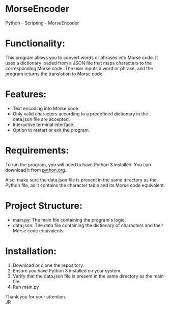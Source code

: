 # MorseEncoder
Python - Scripting - MorseEncoder

# Functionality:
This program allows you to convert words or phrases into Morse code. It uses a dictionary loaded from a JSON file that maps characters to the corresponding Morse code. The user inputs a word or phrase, and the program returns the translation to Morse code.

# Features:
- Text encoding into Morse code.
- Only valid characters according to a predefined dictionary in the data.json file are accepted.
- Interactive terminal interface.
- Option to restart or exit the program.

# Requirements:
To run the program, you will need to have Python 3 installed. You can download it from [python.org](https://www.python.org/).

Also, make sure the data.json file is present in the same directory as the Python file, as it contains the character table and its Morse code equivalent.

# Project Structure:
- main.py: The main file containing the program's logic.
- data.json: The data file containing the dictionary of characters and their Morse code equivalents.

# Installation:
1. Download or clone the repository.
2. Ensure you have Python 3 installed on your system.
3. Verify that the data.json file is present in the same directory as the main file.
4. Run main.py

Thank you for your attention.<br>
JR
